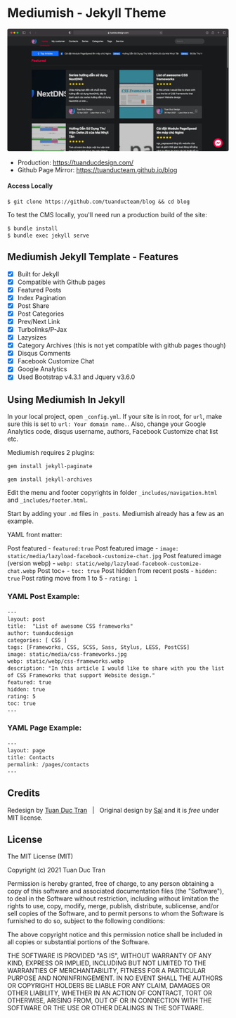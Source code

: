 # Mediumish - Jekyll Theme

![Mediumish](assets/images/screen-my-website.png)

- Production: https://tuanducdesign.com/
- Github Page Mirror: https://tuanducteam.github.io/blog

#### Access Locally

```
$ git clone https://github.com/tuanducteam/blog && cd blog
```

To test the CMS locally, you'll need run a production build of the site:

```
$ bundle install
$ bundle exec jekyll serve
```

## Mediumish Jekyll Template - Features

- [x] Built for Jekyll
- [x] Compatible with Github pages
- [x] Featured Posts
- [x] Index Pagination
- [x] Post Share
- [x] Post Categories
- [x] Prev/Next Link
- [x] Turbolinks/P-Jax
- [x] Lazysizes
- [x] Category Archives (this is not yet compatible with github pages though)
- [x] Disqus Comments
- [x] Facebook Customize Chat
- [x] Google Analytics
- [x] Used Bootstrap v4.3.1 and Jquery v3.6.0

## Using Mediumish In Jekyll

In your local project, open ``_config.yml``. If your site is in root, for ``url``, make sure this is set to ``url: Your domain name.``. Also, change your Google Analytics code, disqus username, authors, Facebook Customize chat list etc.

Mediumish requires 2 plugins:

```
gem install jekyll-paginate
```

```
gem install jekyll-archives
```

Edit the menu and footer copyrights in folder ``_includes/navigation.html`` and ``_includes/footer.html``.

Start by adding your ``.md`` files in ``_posts``. Mediumish already has a few as an example.

YAML front matter:

Post featured - ``featured:true``
Post featured image - ``image: static/media/lazyload-facebook-customize-chat.jpg``
Post featured image (version webp) - ``webp: static/webp/lazyload-facebook-customize-chat.webp``
Post toc+ - ``toc: true``
Post hidden from recent posts - ``hidden: true``
Post rating move from 1 to 5 - ``rating: 1``

### YAML Post Example:

```
---
layout: post
title:  "List of awesome CSS frameworks"
author: tuanducdesign
categories: [ CSS ]
tags: [Frameworks, CSS, SCSS, Sass, Stylus, LESS, PostCSS]
image: static/media/css-frameworks.jpg
webp: static/webp/css-frameworks.webp
description: "In this article I would like to share with you the list of CSS Frameworks that support Website design."
featured: true
hidden: true
rating: 5
toc: true
---
```

### YAML Page Example:

```
---
layout: page
title: Contacts
permalink: /pages/contacts
---
```

## Credits
Redesign by [Tuan Duc Tran](https://www.facebook.com/tuanduc.support) &nbsp; | &nbsp; Original design by [Sal](https://www.wowthemes.net) and it is *free* under MIT license.

## License
The MIT License (MIT)

Copyright (c) 2021 Tuan Duc Tran

Permission is hereby granted, free of charge, to any person obtaining a copy
of this software and associated documentation files (the "Software"), to deal
in the Software without restriction, including without limitation the rights
to use, copy, modify, merge, publish, distribute, sublicense, and/or sell
copies of the Software, and to permit persons to whom the Software is
furnished to do so, subject to the following conditions:

The above copyright notice and this permission notice shall be included in all
copies or substantial portions of the Software.

THE SOFTWARE IS PROVIDED "AS IS", WITHOUT WARRANTY OF ANY KIND, EXPRESS OR
IMPLIED, INCLUDING BUT NOT LIMITED TO THE WARRANTIES OF MERCHANTABILITY,
FITNESS FOR A PARTICULAR PURPOSE AND NONINFRINGEMENT. IN NO EVENT SHALL THE
AUTHORS OR COPYRIGHT HOLDERS BE LIABLE FOR ANY CLAIM, DAMAGES OR OTHER
LIABILITY, WHETHER IN AN ACTION OF CONTRACT, TORT OR OTHERWISE, ARISING FROM,
OUT OF OR IN CONNECTION WITH THE SOFTWARE OR THE USE OR OTHER DEALINGS IN THE
SOFTWARE.
